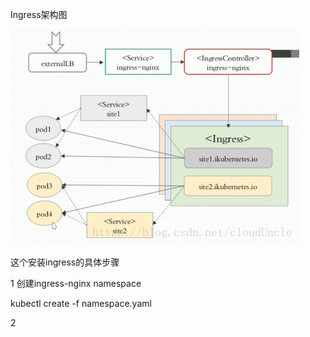 Ingress架构图

![image](https://github.com/boxrice007/kubernetes/blob/master/ingress/img/20181004153431230.png)

这个安装ingress的具体步骤

1 创建ingress-nginx namespace

kubectl create -f namespace.yaml

2 
